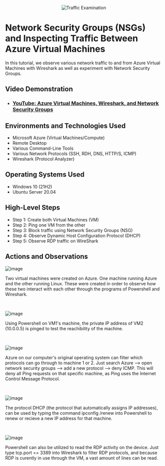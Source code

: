 <p align="center">
<img src="https://i.imgur.com/Ua7udoS.png" alt="Traffic Examination"/>
</p>

<h1>Network Security Groups (NSGs) and Inspecting Traffic Between Azure Virtual Machines</h1>
In this tutorial, we observe various network traffic to and from Azure Virtual Machines with Wireshark as well as experiment with Network Security Groups. <br />


<h2>Video Demonstration</h2>

- ### [YouTube: Azure Virtual Machines, Wireshark, and Network Security Groups](https://www.youtube.com)

<h2>Environments and Technologies Used</h2>

- Microsoft Azure (Virtual Machines/Compute)
- Remote Desktop
- Various Command-Line Tools
- Various Network Protocols (SSH, RDH, DNS, HTTP/S, ICMP)
- Wireshark (Protocol Analyzer)

<h2>Operating Systems Used </h2>

- Windows 10 (21H2)
- Ubuntu Server 20.04

<h2>High-Level Steps</h2>

- Step 1: Create both Virtual Machines (VM) 
- Step 2: Ping one VM from the other
- Step 3: Block traffic using Network Security Groups (NSG)
- Step 4: Observe Dynamic Host Configuration Protocol (DHCP)
- Step 5: Observe RDP traffic on WireShark

<h2>Actions and Observations</h2>

<p>
  
![image](https://github.com/noahclaxton227/azure-network-protocols/assets/150629711/ebc3c72f-eee5-41a2-ae49-a57f8d1802c2)

</p>
Two virtual machines were created on Azure. One machine running Azure and the other running Linux. These were created in order to observe how these two interact with each other through the programs of Powershell and Wireshark. 
<p>
</p>
<br />

<p>
  
![image](https://github.com/noahclaxton227/azure-network-protocols/assets/150629711/04a59941-1f95-43d9-b8a8-8400cf6c954d)

</p>
<p>
Using Powershell on VM1's machine, the private IP address of VM2 (10.0.0.5) is pinged to test the reachibility of the machine.
</p>
<br />

<p>
  
![image](https://github.com/noahclaxton227/azure-network-protocols/assets/150629711/2fe3a1b2-7853-4e2d-87de-6f7c41e4449c)

</p>
<p>
Azure on our computer's original operating system can filter which protocols can go through to machine 1 or 2. Just search Azure --> open network security groups --> add a new protocol --> deny ICMP. This will deny all Ping requests on that specific machine, as Ping uses the Internet Control Message Protocol. 
</p>
<br />

<p>
  
![image](https://github.com/noahclaxton227/azure-network-protocols/assets/150629711/df3b6f00-a205-4d3a-8c8b-5992954e17fa)

</p>
<p>
The protocol DHCP (the protocol that automatically assigns IP addresses), can be used by typing the command ipconfig /renew into Powershell to renew or recieve a new IP address for that machine.
</p>
<br />

<p>
  
![image](https://github.com/noahclaxton227/azure-network-protocols/assets/150629711/8d6b9fc9-36ad-4991-af79-6838f6b91225)


</p>
<p>
Powershell can also be utilized to read the RDP activity on the device. Just type tcp.port == 3389 into Wireshark to filter RDP protocols, and because RDP is curently in use through the VM, a vast amount of lines can be read.
</p>
<br />
